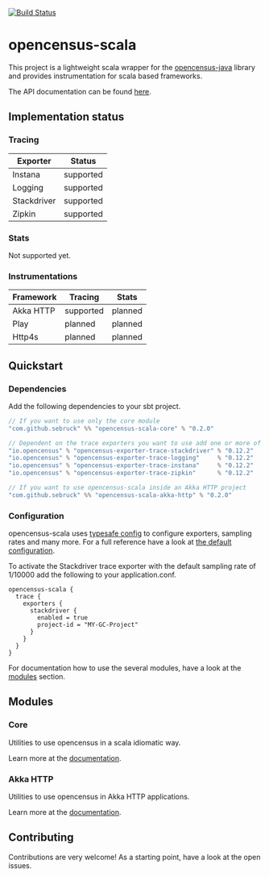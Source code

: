 [![Build Status](https://travis-ci.org/Sebruck/opencensus-scala.svg?branch=master)](https://travis-ci.org/Sebruck/opencensus-scala)
# opencensus-scala
This project is a lightweight scala wrapper for the 
[opencensus-java](https://github.com/census-instrumentation/opencensus-java) library 
and provides instrumentation for scala based frameworks.

The API documentation can be found [here](https://sebruck.github.io/opencensus-scala/).

## Implementation status

### Tracing
|Exporter    |Status   |
|------------|---------|
|Instana     |supported|
|Logging     |supported|
|Stackdriver |supported|
|Zipkin      |supported|

### Stats
Not supported yet.

### Instrumentations
|Framework|Tracing  |Stats    |
|---------|---------|---------|
|Akka HTTP|supported|planned  |
|Play     |planned  |planned  |
|Http4s   |planned  |planned  |


## Quickstart
### Dependencies
Add the following dependencies to your sbt project.

```scala
// If you want to use only the core module
"com.github.sebruck" %% "opencensus-scala-core" % "0.2.0" 

// Dependent on the trace exporters you want to use add one or more of the following
"io.opencensus" % "opencensus-exporter-trace-stackdriver" % "0.12.2"
"io.opencensus" % "opencensus-exporter-trace-logging"     % "0.12.2"
"io.opencensus" % "opencensus-exporter-trace-instana"     % "0.12.2"
"io.opencensus" % "opencensus-exporter-trace-zipkin"      % "0.12.2"

// If you want to use opencensus-scala inside an Akka HTTP project 
"com.github.sebruck" %% "opencensus-scala-akka-http" % "0.2.0" 
```

### Configuration
opencensus-scala uses [typesafe config](https://github.com/lightbend/config) to configure exporters,
sampling rates and many more. For a full reference have a look at 
[the default configuration](core/src/main/resources/reference.conf).

To activate the Stackdriver trace exporter with the default sampling rate of 1/10000 add the following 
to your application.conf.
```
opencensus-scala {
  trace {
    exporters {
      stackdriver {
        enabled = true 
        project-id = "MY-GC-Project"
      }
    }
  }
}
```

For documentation how to use the several modules, have a look at the [modules](#modules) section.

## Modules

### Core
Utilities to use opencensus in a scala idiomatic way.

Learn more at the [documentation](core/README.md).

### Akka HTTP
Utilities to use opencensus in Akka HTTP applications. 

Learn more at the [documentation](akka-http/README.md).

## Contributing
Contributions are very welcome! As a starting point, have a look at the open issues. 
